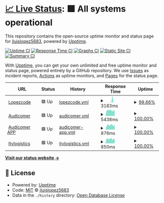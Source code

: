 # [📈 Live Status](https://jluislopez5683.github.io/status): <!--live status--> **🟩 All systems operational**

This repository contains the open-source uptime monitor and status page for [jluislopez5683](https://jluislopez5683.github.io/status), powered by [Upptime](https://github.com/upptime/upptime).

[![Uptime CI](https://github.com/jluislopez5683/status/workflows/Uptime%20CI/badge.svg)](https://github.com/jluislopez5683/status/actions?query=workflow%3A%22Uptime+CI%22)
[![Response Time CI](https://github.com/jluislopez5683/status/workflows/Response%20Time%20CI/badge.svg)](https://github.com/jluislopez5683/status/actions?query=workflow%3A%22Response+Time+CI%22)
[![Graphs CI](https://github.com/jluislopez5683/status/workflows/Graphs%20CI/badge.svg)](https://github.com/jluislopez5683/status/actions?query=workflow%3A%22Graphs+CI%22)
[![Static Site CI](https://github.com/jluislopez5683/status/workflows/Static%20Site%20CI/badge.svg)](https://github.com/jluislopez5683/status/actions?query=workflow%3A%22Static+Site+CI%22)
[![Summary CI](https://github.com/jluislopez5683/status/workflows/Summary%20CI/badge.svg)](https://github.com/jluislopez5683/status/actions?query=workflow%3A%22Summary+CI%22)

With [Upptime](https://upptime.js.org), you can get your own unlimited and free uptime monitor and status page, powered entirely by a GitHub repository. We use [Issues](https://github.com/jluislopez5683/status/issues) as incident reports, [Actions](https://github.com/jluislopez5683/status/actions) as uptime monitors, and [Pages](https://jluislopez5683.github.io/status) for the status page.

<!--start: status pages-->
<!-- This summary is generated by Upptime (https://github.com/upptime/upptime) -->
<!-- Do not edit this manually, your changes will be overwritten -->
<!-- prettier-ignore -->
| URL | Status | History | Response Time | Uptime |
| --- | ------ | ------- | ------------- | ------ |
| <img alt="" src="https://favicons.githubusercontent.com/lopezcode.com" height="13"> [Lopezcode](https://lopezcode.com) | 🟩 Up | [lopezcode.yml](https://github.com/jluislopez5683/status/commits/HEAD/history/lopezcode.yml) | <details><summary><img alt="Response time graph" src="./graphs/lopezcode/response-time-week.png" height="20"> 3183ms</summary><br><a href="https://jluislopez5683.github.io/status/history/lopezcode"><img alt="Response time 425" src="https://img.shields.io/endpoint?url=https%3A%2F%2Fraw.githubusercontent.com%2Fjluislopez5683%2Fstatus%2FHEAD%2Fapi%2Flopezcode%2Fresponse-time.json"></a><br><a href="https://jluislopez5683.github.io/status/history/lopezcode"><img alt="24-hour response time 299" src="https://img.shields.io/endpoint?url=https%3A%2F%2Fraw.githubusercontent.com%2Fjluislopez5683%2Fstatus%2FHEAD%2Fapi%2Flopezcode%2Fresponse-time-day.json"></a><br><a href="https://jluislopez5683.github.io/status/history/lopezcode"><img alt="7-day response time 3183" src="https://img.shields.io/endpoint?url=https%3A%2F%2Fraw.githubusercontent.com%2Fjluislopez5683%2Fstatus%2FHEAD%2Fapi%2Flopezcode%2Fresponse-time-week.json"></a><br><a href="https://jluislopez5683.github.io/status/history/lopezcode"><img alt="30-day response time 919" src="https://img.shields.io/endpoint?url=https%3A%2F%2Fraw.githubusercontent.com%2Fjluislopez5683%2Fstatus%2FHEAD%2Fapi%2Flopezcode%2Fresponse-time-month.json"></a><br><a href="https://jluislopez5683.github.io/status/history/lopezcode"><img alt="1-year response time 425" src="https://img.shields.io/endpoint?url=https%3A%2F%2Fraw.githubusercontent.com%2Fjluislopez5683%2Fstatus%2FHEAD%2Fapi%2Flopezcode%2Fresponse-time-year.json"></a></details> | <details><summary><a href="https://jluislopez5683.github.io/status/history/lopezcode">99.66%</a></summary><a href="https://jluislopez5683.github.io/status/history/lopezcode"><img alt="All-time uptime 99.98%" src="https://img.shields.io/endpoint?url=https%3A%2F%2Fraw.githubusercontent.com%2Fjluislopez5683%2Fstatus%2FHEAD%2Fapi%2Flopezcode%2Fuptime.json"></a><br><a href="https://jluislopez5683.github.io/status/history/lopezcode"><img alt="24-hour uptime 100.00%" src="https://img.shields.io/endpoint?url=https%3A%2F%2Fraw.githubusercontent.com%2Fjluislopez5683%2Fstatus%2FHEAD%2Fapi%2Flopezcode%2Fuptime-day.json"></a><br><a href="https://jluislopez5683.github.io/status/history/lopezcode"><img alt="7-day uptime 99.66%" src="https://img.shields.io/endpoint?url=https%3A%2F%2Fraw.githubusercontent.com%2Fjluislopez5683%2Fstatus%2FHEAD%2Fapi%2Flopezcode%2Fuptime-week.json"></a><br><a href="https://jluislopez5683.github.io/status/history/lopezcode"><img alt="30-day uptime 99.92%" src="https://img.shields.io/endpoint?url=https%3A%2F%2Fraw.githubusercontent.com%2Fjluislopez5683%2Fstatus%2FHEAD%2Fapi%2Flopezcode%2Fuptime-month.json"></a><br><a href="https://jluislopez5683.github.io/status/history/lopezcode"><img alt="1-year uptime 99.98%" src="https://img.shields.io/endpoint?url=https%3A%2F%2Fraw.githubusercontent.com%2Fjluislopez5683%2Fstatus%2FHEAD%2Fapi%2Flopezcode%2Fuptime-year.json"></a></details>
| <img alt="" src="https://favicons.githubusercontent.com/audicomer.com.ec" height="13"> [Audicomer](https://audicomer.com.ec) | 🟩 Up | [audicomer.yml](https://github.com/jluislopez5683/status/commits/HEAD/history/audicomer.yml) | <details><summary><img alt="Response time graph" src="./graphs/audicomer/response-time-week.png" height="20"> 5438ms</summary><br><a href="https://jluislopez5683.github.io/status/history/audicomer"><img alt="Response time 5146" src="https://img.shields.io/endpoint?url=https%3A%2F%2Fraw.githubusercontent.com%2Fjluislopez5683%2Fstatus%2FHEAD%2Fapi%2Faudicomer%2Fresponse-time.json"></a><br><a href="https://jluislopez5683.github.io/status/history/audicomer"><img alt="24-hour response time 5891" src="https://img.shields.io/endpoint?url=https%3A%2F%2Fraw.githubusercontent.com%2Fjluislopez5683%2Fstatus%2FHEAD%2Fapi%2Faudicomer%2Fresponse-time-day.json"></a><br><a href="https://jluislopez5683.github.io/status/history/audicomer"><img alt="7-day response time 5438" src="https://img.shields.io/endpoint?url=https%3A%2F%2Fraw.githubusercontent.com%2Fjluislopez5683%2Fstatus%2FHEAD%2Fapi%2Faudicomer%2Fresponse-time-week.json"></a><br><a href="https://jluislopez5683.github.io/status/history/audicomer"><img alt="30-day response time 5420" src="https://img.shields.io/endpoint?url=https%3A%2F%2Fraw.githubusercontent.com%2Fjluislopez5683%2Fstatus%2FHEAD%2Fapi%2Faudicomer%2Fresponse-time-month.json"></a><br><a href="https://jluislopez5683.github.io/status/history/audicomer"><img alt="1-year response time 5146" src="https://img.shields.io/endpoint?url=https%3A%2F%2Fraw.githubusercontent.com%2Fjluislopez5683%2Fstatus%2FHEAD%2Fapi%2Faudicomer%2Fresponse-time-year.json"></a></details> | <details><summary><a href="https://jluislopez5683.github.io/status/history/audicomer">100.00%</a></summary><a href="https://jluislopez5683.github.io/status/history/audicomer"><img alt="All-time uptime 100.00%" src="https://img.shields.io/endpoint?url=https%3A%2F%2Fraw.githubusercontent.com%2Fjluislopez5683%2Fstatus%2FHEAD%2Fapi%2Faudicomer%2Fuptime.json"></a><br><a href="https://jluislopez5683.github.io/status/history/audicomer"><img alt="24-hour uptime 100.00%" src="https://img.shields.io/endpoint?url=https%3A%2F%2Fraw.githubusercontent.com%2Fjluislopez5683%2Fstatus%2FHEAD%2Fapi%2Faudicomer%2Fuptime-day.json"></a><br><a href="https://jluislopez5683.github.io/status/history/audicomer"><img alt="7-day uptime 100.00%" src="https://img.shields.io/endpoint?url=https%3A%2F%2Fraw.githubusercontent.com%2Fjluislopez5683%2Fstatus%2FHEAD%2Fapi%2Faudicomer%2Fuptime-week.json"></a><br><a href="https://jluislopez5683.github.io/status/history/audicomer"><img alt="30-day uptime 100.00%" src="https://img.shields.io/endpoint?url=https%3A%2F%2Fraw.githubusercontent.com%2Fjluislopez5683%2Fstatus%2FHEAD%2Fapi%2Faudicomer%2Fuptime-month.json"></a><br><a href="https://jluislopez5683.github.io/status/history/audicomer"><img alt="1-year uptime 100.00%" src="https://img.shields.io/endpoint?url=https%3A%2F%2Fraw.githubusercontent.com%2Fjluislopez5683%2Fstatus%2FHEAD%2Fapi%2Faudicomer%2Fuptime-year.json"></a></details>
| <img alt="" src="https://favicons.githubusercontent.com/audi-tracking.com" height="13"> [Audicomer APP](https://audi-tracking.com) | 🟩 Up | [audicomer-app.yml](https://github.com/jluislopez5683/status/commits/HEAD/history/audicomer-app.yml) | <details><summary><img alt="Response time graph" src="./graphs/audicomer-app/response-time-week.png" height="20"> 876ms</summary><br><a href="https://jluislopez5683.github.io/status/history/audicomer-app"><img alt="Response time 951" src="https://img.shields.io/endpoint?url=https%3A%2F%2Fraw.githubusercontent.com%2Fjluislopez5683%2Fstatus%2FHEAD%2Fapi%2Faudicomer-app%2Fresponse-time.json"></a><br><a href="https://jluislopez5683.github.io/status/history/audicomer-app"><img alt="24-hour response time 1006" src="https://img.shields.io/endpoint?url=https%3A%2F%2Fraw.githubusercontent.com%2Fjluislopez5683%2Fstatus%2FHEAD%2Fapi%2Faudicomer-app%2Fresponse-time-day.json"></a><br><a href="https://jluislopez5683.github.io/status/history/audicomer-app"><img alt="7-day response time 876" src="https://img.shields.io/endpoint?url=https%3A%2F%2Fraw.githubusercontent.com%2Fjluislopez5683%2Fstatus%2FHEAD%2Fapi%2Faudicomer-app%2Fresponse-time-week.json"></a><br><a href="https://jluislopez5683.github.io/status/history/audicomer-app"><img alt="30-day response time 861" src="https://img.shields.io/endpoint?url=https%3A%2F%2Fraw.githubusercontent.com%2Fjluislopez5683%2Fstatus%2FHEAD%2Fapi%2Faudicomer-app%2Fresponse-time-month.json"></a><br><a href="https://jluislopez5683.github.io/status/history/audicomer-app"><img alt="1-year response time 951" src="https://img.shields.io/endpoint?url=https%3A%2F%2Fraw.githubusercontent.com%2Fjluislopez5683%2Fstatus%2FHEAD%2Fapi%2Faudicomer-app%2Fresponse-time-year.json"></a></details> | <details><summary><a href="https://jluislopez5683.github.io/status/history/audicomer-app">100.00%</a></summary><a href="https://jluislopez5683.github.io/status/history/audicomer-app"><img alt="All-time uptime 99.78%" src="https://img.shields.io/endpoint?url=https%3A%2F%2Fraw.githubusercontent.com%2Fjluislopez5683%2Fstatus%2FHEAD%2Fapi%2Faudicomer-app%2Fuptime.json"></a><br><a href="https://jluislopez5683.github.io/status/history/audicomer-app"><img alt="24-hour uptime 100.00%" src="https://img.shields.io/endpoint?url=https%3A%2F%2Fraw.githubusercontent.com%2Fjluislopez5683%2Fstatus%2FHEAD%2Fapi%2Faudicomer-app%2Fuptime-day.json"></a><br><a href="https://jluislopez5683.github.io/status/history/audicomer-app"><img alt="7-day uptime 100.00%" src="https://img.shields.io/endpoint?url=https%3A%2F%2Fraw.githubusercontent.com%2Fjluislopez5683%2Fstatus%2FHEAD%2Fapi%2Faudicomer-app%2Fuptime-week.json"></a><br><a href="https://jluislopez5683.github.io/status/history/audicomer-app"><img alt="30-day uptime 100.00%" src="https://img.shields.io/endpoint?url=https%3A%2F%2Fraw.githubusercontent.com%2Fjluislopez5683%2Fstatus%2FHEAD%2Fapi%2Faudicomer-app%2Fuptime-month.json"></a><br><a href="https://jluislopez5683.github.io/status/history/audicomer-app"><img alt="1-year uptime 99.78%" src="https://img.shields.io/endpoint?url=https%3A%2F%2Fraw.githubusercontent.com%2Fjluislopez5683%2Fstatus%2FHEAD%2Fapi%2Faudicomer-app%2Fuptime-year.json"></a></details>
| <img alt="" src="https://favicons.githubusercontent.com/itylogistics.com" height="13"> [Itylogistics](https://itylogistics.com) | 🟩 Up | [itylogistics.yml](https://github.com/jluislopez5683/status/commits/HEAD/history/itylogistics.yml) | <details><summary><img alt="Response time graph" src="./graphs/itylogistics/response-time-week.png" height="20"> 850ms</summary><br><a href="https://jluislopez5683.github.io/status/history/itylogistics"><img alt="Response time 1047" src="https://img.shields.io/endpoint?url=https%3A%2F%2Fraw.githubusercontent.com%2Fjluislopez5683%2Fstatus%2FHEAD%2Fapi%2Fitylogistics%2Fresponse-time.json"></a><br><a href="https://jluislopez5683.github.io/status/history/itylogistics"><img alt="24-hour response time 829" src="https://img.shields.io/endpoint?url=https%3A%2F%2Fraw.githubusercontent.com%2Fjluislopez5683%2Fstatus%2FHEAD%2Fapi%2Fitylogistics%2Fresponse-time-day.json"></a><br><a href="https://jluislopez5683.github.io/status/history/itylogistics"><img alt="7-day response time 850" src="https://img.shields.io/endpoint?url=https%3A%2F%2Fraw.githubusercontent.com%2Fjluislopez5683%2Fstatus%2FHEAD%2Fapi%2Fitylogistics%2Fresponse-time-week.json"></a><br><a href="https://jluislopez5683.github.io/status/history/itylogistics"><img alt="30-day response time 854" src="https://img.shields.io/endpoint?url=https%3A%2F%2Fraw.githubusercontent.com%2Fjluislopez5683%2Fstatus%2FHEAD%2Fapi%2Fitylogistics%2Fresponse-time-month.json"></a><br><a href="https://jluislopez5683.github.io/status/history/itylogistics"><img alt="1-year response time 1047" src="https://img.shields.io/endpoint?url=https%3A%2F%2Fraw.githubusercontent.com%2Fjluislopez5683%2Fstatus%2FHEAD%2Fapi%2Fitylogistics%2Fresponse-time-year.json"></a></details> | <details><summary><a href="https://jluislopez5683.github.io/status/history/itylogistics">100.00%</a></summary><a href="https://jluislopez5683.github.io/status/history/itylogistics"><img alt="All-time uptime 99.98%" src="https://img.shields.io/endpoint?url=https%3A%2F%2Fraw.githubusercontent.com%2Fjluislopez5683%2Fstatus%2FHEAD%2Fapi%2Fitylogistics%2Fuptime.json"></a><br><a href="https://jluislopez5683.github.io/status/history/itylogistics"><img alt="24-hour uptime 100.00%" src="https://img.shields.io/endpoint?url=https%3A%2F%2Fraw.githubusercontent.com%2Fjluislopez5683%2Fstatus%2FHEAD%2Fapi%2Fitylogistics%2Fuptime-day.json"></a><br><a href="https://jluislopez5683.github.io/status/history/itylogistics"><img alt="7-day uptime 100.00%" src="https://img.shields.io/endpoint?url=https%3A%2F%2Fraw.githubusercontent.com%2Fjluislopez5683%2Fstatus%2FHEAD%2Fapi%2Fitylogistics%2Fuptime-week.json"></a><br><a href="https://jluislopez5683.github.io/status/history/itylogistics"><img alt="30-day uptime 100.00%" src="https://img.shields.io/endpoint?url=https%3A%2F%2Fraw.githubusercontent.com%2Fjluislopez5683%2Fstatus%2FHEAD%2Fapi%2Fitylogistics%2Fuptime-month.json"></a><br><a href="https://jluislopez5683.github.io/status/history/itylogistics"><img alt="1-year uptime 99.98%" src="https://img.shields.io/endpoint?url=https%3A%2F%2Fraw.githubusercontent.com%2Fjluislopez5683%2Fstatus%2FHEAD%2Fapi%2Fitylogistics%2Fuptime-year.json"></a></details>

<!--end: status pages-->

[**Visit our status website →**](https://jluislopez5683.github.io/status)

## 📄 License

- Powered by: [Upptime](https://github.com/upptime/upptime)
- Code: [MIT](./LICENSE) © [jluislopez5683](https://jluislopez5683.github.io/status)
- Data in the `./history` directory: [Open Database License](https://opendatacommons.org/licenses/odbl/1-0/)
